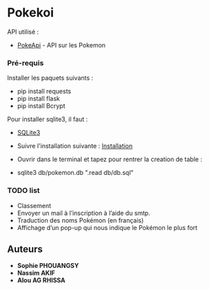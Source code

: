 # Pokekoi

API utilisé : 
* [PokeApi](https://pokeapi.co/) - API sur les Pokemon

### Pré-requis

Installer les paquets suivants :

- pip install requests
- pip install flask
- pip install Bcrypt


Pour installer sqlite3, il faut : 
* [SQLite3](https://www.sqlite.org/download.html)

* Suivre l'installation suivante : 
 [Installation](https://www.tutorialspoint.com/sqlite/sqlite_installation.htm)

* Ouvrir dans le terminal et tapez pour rentrer la creation de table : 
- sqlite3 db/pokemon.db ".read db/db.sql"


### TODO list 
* Classement  
* Envoyer un mail à l’inscription à l’aide du smtp. 
* Traduction des noms Pokémon (en français) 
* Affichage d’un pop-up qui nous indique le Pokémon le plus fort 


## Auteurs
* **Sophie PHOUANGSY** 
* **Nassim AKIF**
* **Alou AG RHISSA**


